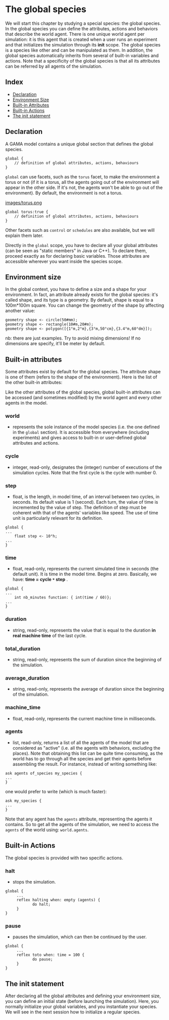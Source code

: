 # The global species
[//]: # (keyword|concept_global)

We will start this chapter by studying a special species: the global species. 
In the global species you can define the attributes, actions and behaviors that describe the world agent. There is one unique world agent per simulation: it is this agent that is created when a user runs an experiment and that initializes the simulation through its **init** scope. The global species is a species like other and can be manipulated as them. In addition, the global species automatically inherits from several of built-in variables and actions. Note that a specificity of the global species is that all its attributes can be referred by all agents of the simulation.

## Index

* [Declaration](#declaration)
* [Environment Size](#environment-size)
* [Built-in Attributes](#built-in-attributes)
* [Built-in Actions](#built-in-actions)
* [The init statement](#the-init-statement)

## Declaration

A GAMA model contains a unique global section that defines the global species.

```
global {
	// definition of global attributes, actions, behaviours
}
```

[//]: # (keyword|concept_torus)
`global` can use facets, such as the `torus` facet, to make the environment a torus or not (if it is a torus, all the agents going out of the environment will appear in the other side. If it's not, the agents won't be able to go out of the environment). By default, the environment is not a torus.

[images/torus.png](resources/images/manipulateBasicSpecies/torus.png) 

```
global torus:true {
	// definition of global attributes, actions, behaviours
}
```

Other facets such as `control` or `schedules` are also available, but we will explain them later.

[//]: # (keyword|concept_static)
Directly in the `global` scope, you have to declare all your global attributes (can be seen as "static members" in Java or C++). To declare them, proceed exactly as for declaring basic variables. Those attributes are accessible wherever you want inside the species scope.

## Environment size

[//]: # (keyword|concept_environment)
[//]: # (keyword|concept_shape)
[//]: # (keyword|concept_geometry)
[//]: # (keyword|type_geometry)
[//]: # (keyword|concept_dimension)
In the global context, you have to define a size and a shape for your environment. In fact, an attribute already exists for the global species: it's called shape, and its type is a geometry. By default, shape is equal to a 100m*100m square. You can change the geometry of the shape by affecting another value:

```
geometry shape <- circle(50#mm);
geometry shape <- rectangle(10#m,20#m);
geometry shape <- polygon([{1°m,2°m},{3°m,50°cm},{3.4°m,60°dm}]);
```

nb: there are just examples. Try to avoid mixing dimensions! If no dimensions are specify, it'll be meter by default.

## Built-in attributes

[//]: # (keyword|concept_attribute)
Some attributes exist by default for the global species. The attribute shape is one of them (refers to the shape of the environment). Here is the list of the other built-in attributes:

Like the other attributes of the global species, global built-in attributes can be accessed (and sometimes modified) by the world agent and every other agents in the model.

### world
* represents the sole instance of the model species (i.e. the one defined in the `global` section). It is accessible from everywhere (including experiments) and gives access to built-in or user-defined global attributes and actions.

[//]: # (keyword|concept_attribute)
### cycle
* integer, read-only, designates the (integer) number of executions of the simulation cycles. Note that the first cycle is the cycle with number 0.

[//]: # (keyword|concept_attribute)
### step
* float,  is the length, in model time, of an interval between two cycles, in seconds. Its default value is 1 (second). Each turn, the value of time is incremented by the value of step. The definition of step must be coherent with that of the agents' variables like speed. The use of time unit is particularly relevant for its definition.

```
global {
...
    float step <- 10°h;
...
}
```

[//]: # (keyword|concept_time)
### time
* float, read-only, represents the current simulated time in seconds (the default unit). It is time in the model time. Begins at zero. Basically, we have:   **time = cycle `*` step**  .

```
global {
...
    int nb_minutes function: { int(time / 60)};
...
}
```

### duration
* string, read-only, represents the value that is equal to the duration **in real machine time** of the last cycle.

### total\_duration
* string, read-only, represents the sum of duration since the beginning of the simulation.

### average\_duration
* string, read-only, represents the average of duration since the beginning of the simulation.

[//]: # (keyword|concept_machine_time)
### machine\_time
* float, read-only, represents the current machine time in milliseconds.

### agents
* list, read-only, returns a list of all the agents of the model that are considered as "active" (i.e. all the agents with behaviors, excluding the places). Note that obtaining this list can be quite time consuming, as the world has to go through all the species and get their agents before assembling the result. For instance, instead of writing something like:

```
ask agents of_species my_species {
...
}
```

one would prefer to write (which is much faster):

```
ask my_species {
...
}
```
Note that any agent has the `agents` attribute, representing the agents it contains. So to get all the agents of the simulation, we need to access the `agents` of the world using: `world.agents`.




[//]: # (keyword|concept_action)
## Built-in Actions
The global species is provided with two specific actions.

[//]: # (keyword|concept_halt)
### halt
* stops the simulation.

```
global {
     ...
     reflex halting when: empty (agents) {
            do halt;
     }
}
```

[//]: # (keyword|concept_halt)
### pause
* pauses the simulation, which can then be continued by the user.

```
global {
     ...
     reflex toto when: time = 100 {
            do pause;
     }
}
```

[//]: # (keyword|concept_init)
## The init statement

After declaring all the global attributes and defining your environment size, you can define an initial state (before launching the simulation). Here, you normally initialize your global variables, and you instantiate your species. We will see in the next session how to initialize a regular species. 